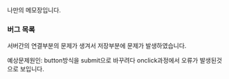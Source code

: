 

나만의 메모장입니다.





### 버그 목록
서버간의 연결부분의 문제가 생겨서 저장부분에 문제가 발생하였습니다.

예상문제원인: button방식을 submit으로 바꾸려다 onclick과정에서 오류가 발생된것으로 보입니다.
